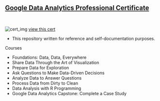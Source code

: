 ## [Google Data Analytics Professional Certificate](https://www.coursera.org/professional-certificates/google-data-analytics)

&nbsp;

![cert_img](https://github.com/dchlseo/google-data-analytics/assets/70427747/47c59c34-2275-4527-8441-e9a5791baeba)
[view this cert](https://coursera.org/verify/professional-cert/D7ZLHA3UKQAV)

* This repository written for reference and self-documentation purposes.

Courses
  - Foundations: Data, Data, Everywhere
  - Share Data Through the Art of Visualization
  - Prepare Data for Exploration
  - Ask Questions to Make Data-Driven Decisions
  - Analyze Data to Answer Questions
  - Process Data from Dirty to Clean
  - Data Analysis with R Programming
  - Google Data Analytics Capstone: Complete a Case Study
